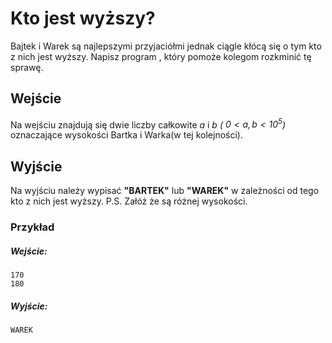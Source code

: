 
# Kto jest wyższy?

Bajtek i Warek są najlepszymi przyjaciółmi jednak ciągle kłócą się o tym kto z nich jest wyższy.
Napisz program , który pomoże kolegom rozkminić tę sprawę.

## Wejście
Na wejściu znajdują się dwie liczby całkowite $a$ i $b$  *( $0 < a , b < 10^5$)* oznaczające wysokości Bartka i Warka(w tej kolejności).

## Wyjście
Na wyjściu należy wypisać **"BARTEK"** lub **"WAREK"** w zależności od tego kto z nich jest wyższy.
P.S. Załóż że są różnej wysokości.

### Przykład

##### Wejście:
```
170
180
```

##### Wyjście:
```
WAREK
```